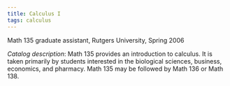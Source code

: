 ```yaml
---
title: Calculus I
tags: calculus
---
```


Math 135 graduate assistant, Rutgers University, Spring 2006<!--more-->

*Catalog description*: Math 135 provides an introduction to calculus. It is taken primarily by students interested in the biological sciences, business, economics, and pharmacy. Math 135 may be followed by Math 136 or Math 138.
